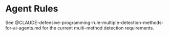 # Agent Rules

See @CLAUDE-defensive-programming-rule-multiple-detection-methods-for-ai-agents.md for the current multi-method detection requirements.
